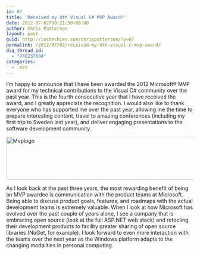 ```yaml
---
id: 87
title: 'Received my 4th Visual C# MVP Award!'
date: 2012-07-02T08:21:50+00:00
author: Chris Patterson
layout: post
guid: http://lostechies.com/chrispatterson/?p=87
permalink: /2012/07/02/received-my-4th-visual-c-mvp-award/
dsq_thread_id:
  - "748237004"
categories:
  - .net
---
```

I&#8217;m happy to announce that I have been awarded the 2012 Microsoft® MVP award for my technical contributions to the Visual C# community over the past year. This is the fourth consecutive year that I have received the award, and I greatly appreciate the recognition. I would also like to thank everyone who has supported me over the past year, allowing me the time to prepare interesting content, travel to amazing conferences (including my first trip to Sweden last year), and deliver engaging presentations to the software development community.

<img src="http://blog.phatboyg.com/wp-content/uploads/2012/07/mvplogo.jpeg" alt="Mvplogo" width="600" height="115" border="0" />

As I look back at the past three years, the most rewarding benefit of being an MVP awardee is communication with the product teams at Microsoft. Being able to discuss product goals, features, and roadmaps with the actual development teams is extremely valuable. When I look at how Microsoft has evolved over the past couple of years alone, I see a company that is embracing open source (look at the full ASP.NET web stack) and retooling their development products to facility greater sharing of open source libraries (NuGet, for example). I look forward to even more interaction with the teams over the next year as the Windows platform adapts to the changing modalities in personal computing.